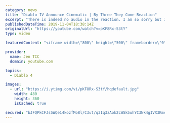 ```yaml
---
category: news
title: "Diablo IV Announce Cinematic | By Three They Come Reaction"
excerpt: "There is indeed no audio in the reaction. I am so sorry but I have tried my best to salvage what I could. Check out the original video! Diablo IV Announce ..."
publishedDateTime: 2019-11-04T18:38:14Z
originalUrl: "https://youtube.com/watch?v=pKF8Rx-S3tY"
type: video

featuredContent: "<iframe width=\"800\" height=\"500\" frameborder=\"0\" src=\"https://www.youtube.com/embed/pKF8Rx-S3tY\" allow=\"accelerometer; autoplay; encrypted-media; gyroscope; picture-in-picture\" allowfullscreen></iframe>"

provider:
  name: Jen TCC
  domain: youtube.com

topics:
  - Diablo 4

images:
  - url: "https://i.ytimg.com/vi/pKF8Rx-S3tY/hqdefault.jpg"
    width: 480
    height: 360
    isCached: true

secured: "bJFQPkCFJs5WQe14kozfMo8l/C3ut/q3Iq3zAok2LWSk5uhYC3Nk4gIVX3Kmeea4xihY9bmjSObypXLkrvcKvUu2vQTiQC9VM8fmfahYNlV+xZ4RJsHVYY9NbgHqaj5ioPvwar3pd+rUAzgPDYmPP3tMUGeWfF7P/OnD67e11VoTTtTT2F+7nPOUZzs2pak9UkYIHlLj3TdyV1xTqwTsxZXlJvrHx1KYfgGfLFuqjlMG6eGA0AbV8fclcCoqt+ogfsmFlZJSAlQwAjZWIt0WrRczLwkXS/TOf8XgWgh8Y9vVpFpyLuFfSm5gpYRqBytXMWnRpqfxjC+wiuNMVLg97HIHM7BeTCKCYLXnBrZ8r/DD3/13Zm2S4m6N0nNpP7PQT6T9KAB1+vKta4CTIcSfgLmyrsh8A8fhAaZicjDTkSUpoNFHBkRJF/Ahxw6Plb4T;rP+FpaGgP09gNpYMSu5GYA=="
---
```


